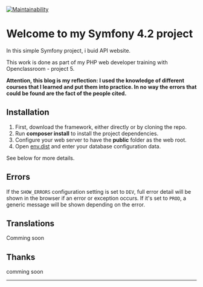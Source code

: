 [![Maintainability](https://api.codeclimate.com/v1/badges/9348f6fba528c2c8b9df/maintainability)](https://codeclimate.com/github/jlbokass/Snowtrick/maintainability)
# Welcome to my Symfony 4.2 project

In this simple Symfony project, i buid API website. 

This work is done as part of my PHP web developer training with Openclassroom - project 5.

**Attention, this blog is my reflection: I used the knowledge of different courses that I learned and put them 
into practice. In no way the errors that could be found are the fact of the people cited.**

## Installation

1. First, download the framework, either directly or by cloning the repo.
1. Run **composer install** to install the project dependencies.
1. Configure your web server to have the **public** folder as the web root.
1. Open [env.dist](/env.dist) and enter your database configuration data.

See below for more details.

## Errors

If the `SHOW_ERRORS` configuration setting is set to `DEV`, full error detail will be shown in the browser if an error or exception occurs. If it's set to `PROD`, a generic message will be shown depending on the error.

## Translations

Comming soon 

## Thanks

comming soon

---
